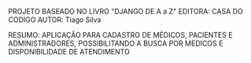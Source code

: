 PROJETO BASEADO NO LIVRO "DJANGO DE A a Z"
EDITORA: CASA DO CODIGO
AUTOR: Tiago Silva

RESUMO: APLICAÇÃO PARA CADASTRO DE MÉDICOS, PACIENTES E ADMINISTRADORES, POSSIBILITANDO A BUSCA POR MEDICOS E DISPONIBILIDADE DE ATENDIMENTO
